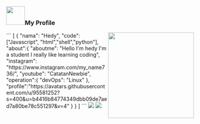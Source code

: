  ### <img src="https://media.giphy.com/media/VgCDAzcKvsR6OM0uWg/giphy.gif" width="50">My Profile 
<img align='right' src="https://media.giphy.com/media/M9gbBd9nbDrOTu1Mqx/giphy.gif" width="230">
```
[
 {
     "nama": "Hedy",
     "code": ["Javascript", "html","shell","python"],
     "about":{
          "aboutme": "Hello I'm hedy I'm a student I really like learning coding",
          "instagram": "https://www.instagram.com/my_name736/",
          "youtube": "CatatanNewbie",
          "operation":{
               "devOps": "Linux"
          },
          "profile":"https://avatars.githubusercontent.com/u/95581252?s=400&u=b4416b84774349dbb09de7aed7a80be78c551297&v=4"
     }
 }    
]
```
<img src="https://github-readme-stats.vercel.app/api?username=HedyFake&hide=contribs,prs&show_icons=true&hide_border=true&title_color=000">
<img src="https://github-readme-stats.vercel.app/api/top-langs/?username=HedyFake&layout=compact">
